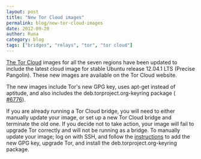 ```yaml
---
layout: post
title: "New Tor Cloud images"
permalink: blog/new-tor-cloud-images
date: 2012-09-20
author: Runa
category: blog
tags: ["bridges", "relays", "tor", "tor cloud"]
---
```


[The Tor Cloud](https://cloud.torproject.org/) images for all the seven regions have been updated to include the latest cloud image for stable Ubuntu release 12.04.1 LTS (Precise Pangolin). These new images are available on the Tor Cloud website.

The new images include Tor's new GPG key, uses apt-get instead of aptitude, and also includes the deb.torproject.org-keyring package ( [#6776](https://trac.torproject.org/projects/tor/ticket/6776)).

If you are already running a Tor Cloud bridge, you will need to either manually update your image, or set up a new Tor Cloud bridge and terminate the old one. If you decide not to take action, your image will fail to upgrade Tor correctly and will not be running as a bridge. To manually update your image; log on with SSH, and follow the [instructions](https://www.torproject.org/docs/debian.html.en) to add the new GPG key, upgrade Tor, and install the deb.torproject.org-keyring package.

